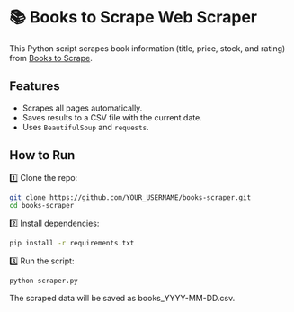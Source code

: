 # 📚 Books to Scrape Web Scraper

This Python script scrapes book information (title, price, stock, and rating) from [Books to Scrape](https://books.toscrape.com/).

## Features
- Scrapes all pages automatically.
- Saves results to a CSV file with the current date.
- Uses `BeautifulSoup` and `requests`.

## How to Run

1️⃣ Clone the repo:
```bash
git clone https://github.com/YOUR_USERNAME/books-scraper.git
cd books-scraper
```
2️⃣ Install dependencies:
```bash
pip install -r requirements.txt
```
3️⃣ Run the script:
```bash
python scraper.py
```
The scraped data will be saved as books_YYYY-MM-DD.csv.

